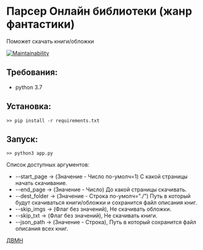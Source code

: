 # Парсер Онлайн библиотеки (жанр фантастики)
Поможет скачать книги/обложки

[![Maintainability](https://api.codeclimate.com/v1/badges/ac03e2881bf9a8a1e734/maintainability)](https://codeclimate.com/github/Zed-chi/dvmn_frontend_ch3/maintainability)


## Требования:
- python 3.7

## Установка:
```
>> pip install -r requirements.txt
```

## Запуск:
```
>> python3 app.py
```
Список доступных аргументов:
* --start_page -> (Значение - Число по-умолч=1) С какой страницы начать скачивание.
* --end_page -> (Значение - Число) До какой страницы скачивать.
* --dest_folder -> (Значение - Строка по-умолч="./") Путь в который будут скачиваться книги/обложки и сохранится файл описания книг.
* --skip_imgs -> (Флаг без значений), Не скачивать обложки.
* --skip_txt -> (Флаг без значений), Не скачивать книги.
* --json_path -> (Значение - Строка), Путь в который сохранится файл описания всех книг.



[ДВМН](https://dvmn.org/)
